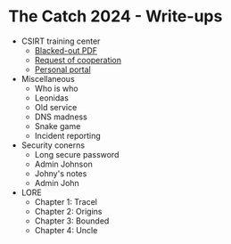 The Catch 2024 - Write-ups
==========================

- CSIRT training center
  - [Blacked-out PDF](blackedout_pdf/writeup.md)
  - [Request of cooperation](request_of_cooperation/writeup.md)
  - [Personal portal](personal_portal/writeup.md)
- Miscellaneous
  - Who is who
  - Leonidas
  - Old service
  - DNS madness
  - Snake game
  - Incident reporting
- Security conerns
  - Long secure password
  - Admin Johnson
  - Johny's notes
  - Admin John
- LORE
  - Chapter 1: Tracel
  - Chapter 2: Origins
  - Chapter 3: Bounded
  - Chapter 4: Uncle